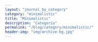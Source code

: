 ```yaml
---
layout: "journal_by_category"
category: "minimalistic"
title: "Minimalistic"
description: "Categoría"
permalink: "/blog/category/minimalistic/"
header-img: "img/archive-bg.jpg"
---
```

